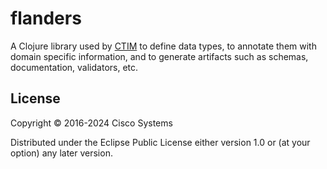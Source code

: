 # flanders

A Clojure library used by [CTIM](https://github.com/threatgrid/ctim/)
to define data types, to annotate them with domain specific
information, and to generate artifacts such as schemas, documentation,
validators, etc.

## License

Copyright © 2016-2024 Cisco Systems

Distributed under the Eclipse Public License either version 1.0 or (at
your option) any later version.
